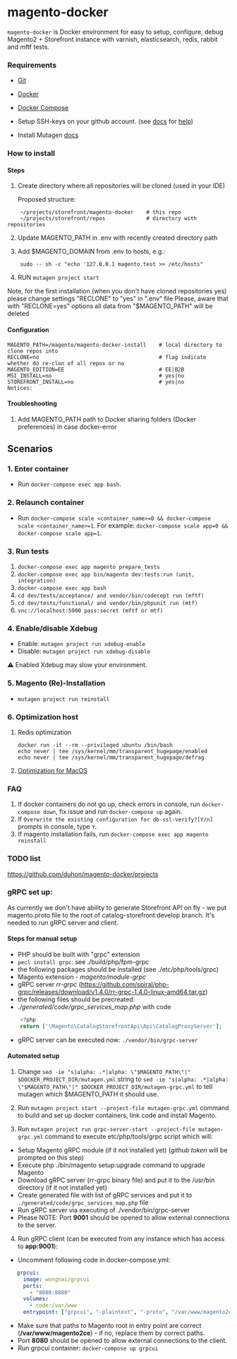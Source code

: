 # magento-docker

`magento-docker` is Docker environment for easy to setup, configure, debug Magento2 + Storefront instance with varnish, elasticsearch, redis, rabbit and mftf tests.

### Requirements

* [Git](https://git-scm.com/book/en/v2/Getting-Started-Installing-Git)
* [Docker](https://docs.docker.com/)
* [Docker Compose](https://docs.docker.com/compose/install/)
* Setup SSH-keys on your github account. (see [docs](https://help.github.com/en/github/authenticating-to-github/generating-a-new-ssh-key-and-adding-it-to-the-ssh-agent)  for [help](https://help.github.com/en/github/authenticating-to-github/adding-a-new-ssh-key-to-your-github-account))

* Install Mutagen [docs](https://mutagen.io/documentation/introduction/installation)

### How to install

#### Steps
1. Create directory where all repositories will be cloned (used in your IDE)
 
    Proposed structure:
```
    ~/projects/storefront/magento-docker    # this repo
    ~/projects/storefront/repos             # directory with repositories
```

2. Update MAGENTO_PATH in .env with recently created directory path

3. Add $MAGENTO_DOMAIN from .env to hosts, e.g.:

```
    sudo -- sh -c "echo '127.0.0.1 magento.test >> /etc/hosts"
```

4. RUN `mutagen project start`

Note, for the first installation (when you don't have cloned repositories yes) please change settings "RECLONE" to "yes" in ".env" file
Please, aware that with "RECLONE=yes" options all data from "$MAGENTO_PATH" will be deleted
#### Configuration

    MAGENTO_PATH=/magento/magento-docker-install    # local directory to clone repos into
    RECLONE=no                                      # flag indicate whether do re-clon of all repos or no
    MAGENTO_EDITION=EE                              # EE|B2B
    MSI_INSTALL=no                                  # yes|no
    STOREFRONT_INSTALL=no                           # yes|no
    Notices:

#### Troubleshooting
   1. Add MAGENTO_PATH path to Docker sharing folders (Docker preferences) in case docker-error


## Scenarios

### 1. Enter container
* Run `docker-compose exec app bash`.

### 2. Relaunch container
* Run `docker-compose scale <container_name>=0 && docker-compose scale <container_name>=1`. For example: `docker-compose scale app=0 && docker-compose scale app=1`.

### 3. Run tests

1. `docker-compose exec app magento prepare_tests`
2. `docker-compose exec app bin/magento dev:tests:run (unit, integration)`
3. `docker-compose exec app bash`
4. `cd dev/tests/acceptance/ and vendor/bin/codecept run (mftf)`
5. `cd dev/tests/functional/ and vendor/bin/phpunit run (mtf)`
6. `vnc://localhost:5900 pass:secret (mftf or mtf)`

### 4. Enable/disable Xdebug

* Enable: `mutagen project run xdebug-enable`
* Disable: `mutagen project run xdebug-disable`


:warning: Enabled Xdebug may slow your environment. 

### 5. Magento (Re)-Installation

* `mutagen project run reinstall`

### 6. Optimization host

1. Redis optimization 
    ```
    docker run -it --rm --privileged ubuntu /bin/bash
    echo never | tee /sys/kernel/mm/transparent_hugepage/enabled
    echo never | tee /sys/kernel/mm/transparent_hugepage/defrag
    ```
2. [Optimization for MacOS](https://gist.github.com/tombigel/d503800a282fcadbee14b537735d202c)

### FAQ
1. If docker containers do not go up, check errors in console, run `docker-compose down`, fix issue and run `docker-compose up` again.
2. If `Overwrite the existing configuration for db-ssl-verify?[Y/n]` prompts in console, type `Y`.
3. If magento installation fails, run `docker-compose exec app magento reinstall`

### TODO list
https://github.com/duhon/magento-docker/projects

### gRPC set up:
As currently we don't have ability to generate Storefront API on fly - we put magento.proto file to the root of catalog-storefront:develop branch.
It's needed to run gRPC server and client.
#### Steps for manual setup
- PHP should be built with "grpc" extension
 - `pecl install grpc`: see ./build/php/fpm-grpc
- the following packages should be installed (see ./etc/php/tools/grpc)
 - Magento extension - *magento/module-grpc*
 - gRPC server *rr-grpc* (https://github.com/spiral/php-grpc/releases/download/v1.4.0/rr-grpc-1.4.0-linux-amd64.tar.gz)
- the following files should be precreated:
 - *./generated/code/grpc_services_map.php* with code
  ```php
      <?php
      return ['\Magento\CatalogStorefrontApi\Api\CatalogProxyServer'];
  ```
 - gRPC server can be executed now: `./vendor/bin/grpc-server`
 
#### Automated setup
1. Change `sed -ie "s|alpha: .*|alpha: \"$MAGENTO_PATH\"|" $DOCKER_PROJECT_DIR/mutagen.yml` string to `sed -ie "s|alpha: .*|alpha: \"$MAGENTO_PATH\"|" $DOCKER_PROJECT_DIR/mutagen-grpc.yml` to tell mutagen which $MAGENTO_PATH it should use.

2. Run `mutagen project start --project-file mutagen-grpc.yml` command to build and set up docker containers, link code and install Magento.

3. Run `mutagen project run grpc-server-start --project-file mutagen-grpc.yml` command to execute etc/php/tools/grpc script which will:
 - Setup Magento gRPC module (if it not installed yet) (*github token* will be prompted on this step)
 - Execute php ./bin/magento setup:upgrade command to upgrade Magento
 - Download gRPC server (rr-grpc binary file) and put it to the /usr/bin directory (if it not installed yet)
 - Create generated file with list of gRPC services and put it to `./generated/code/grpc_services_map.php` file
 - Run gRPC server via executing of ./vendor/bin/grpc-server
 - Please NOTE: Port **9001** should be opened to allow external connections to the server.

4. Run gRPC client (can be executed from any instance which has access to **app:9001**):
 - Uncomment following code in docker-compose.yml:
 ```yaml
    grpcui:
      image: wongnai/grpcui
      ports:
        - "8080:8080"
      volumes:
        - code:/var/www
      entrypoint: ["grpcui", "-plaintext", "-proto", "/var/www/magento2ce/magento.proto", "-port", "8080", "-bind", "0.0.0.0", "-import-path", "/var/www/magento2ce", "app:9001"]
 ```
 - Make sure that paths to Magento root in entry point are correct (**/var/www/magento2ce**) - if no, replace them by correct paths.
 - Port **8080** should be opened to allow external connections to the client.
 - Run grpcui container: `docker-compose up grpcui`
